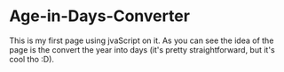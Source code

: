 # Age-in-Days-Converter
This is my first page using jvaScript on it. As you can see the idea of the page is the convert the year into days (it's pretty straightforward, but it's cool tho :D).
